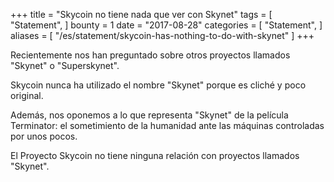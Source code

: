 +++
title = "Skycoin no tiene nada que ver con Skynet"
tags = [
    "Statement",
]
bounty = 1
date = "2017-08-28"
categories = [
    "Statement",
]
aliases = [
	"/es/statement/skycoin-has-nothing-to-do-with-skynet"
]
+++

Recientemente nos han preguntado sobre otros proyectos llamados "Skynet" o "Superskynet".

Skycoin nunca ha utilizado el nombre "Skynet" porque es cliché y poco original.

Además, nos oponemos a lo que representa "Skynet" de la película Terminator:
el sometimiento de la humanidad ante las máquinas controladas por unos pocos.

El Proyecto Skycoin no tiene ninguna relación con proyectos llamados "Skynet".
